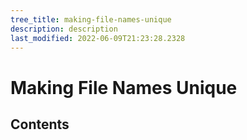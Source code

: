 ```yaml
---
tree_title: making-file-names-unique
description: description
last_modified: 2022-06-09T21:23:28.2328
---
```


# Making File Names Unique

## Contents
